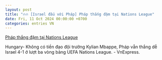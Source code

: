 ```yaml
---
layout: post
title: "🔥🔥 [Israel đấu với Pháp] Pháp thắng đậm tại Nations League"
date: Fri, 11 Oct 2024 00:00:00 +0700
categories: entries VN
---
```

[Pháp thắng đậm tại Nations League](https://vnexpress.net/phap-thang-dam-tai-nations-league-4802277.html)

Hungary- Không có tiền đạo đội trưởng Kylian Mbappe, Pháp vẫn thắng dễ Israel 4-1 ở lượt ba vòng bảng UEFA Nations League. - VnExpress.

